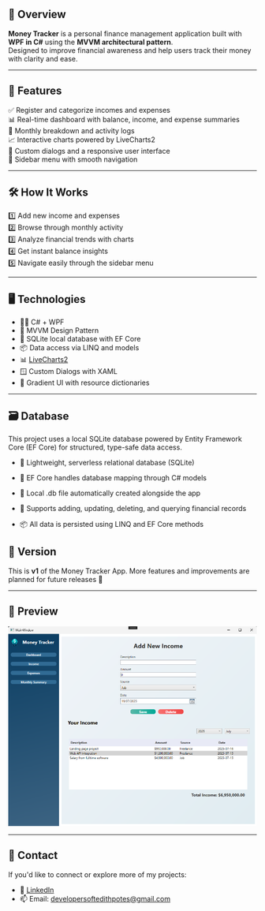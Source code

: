 ## 🧾 Overview

**Money Tracker** is a personal finance management application built with **WPF in C#** using the **MVVM architectural pattern**.  
Designed to improve financial awareness and help users track their money with clarity and ease.

---

## 🌟 Features

✅ Register and categorize incomes and expenses  
📊 Real-time dashboard with balance, income, and expense summaries  
📅 Monthly breakdown and activity logs  
📈 Interactive charts powered by LiveCharts2  
💬 Custom dialogs and a responsive user interface  
🧭 Sidebar menu with smooth navigation  

---

## 🛠 How It Works

1️⃣ Add new income and expenses  
2️⃣ Browse through monthly activity  
3️⃣ Analyze financial trends with charts  
4️⃣ Get instant balance insights  
5️⃣ Navigate easily through the sidebar menu

---

## 🖥️ Technologies

- 👨‍💻 C# + WPF  
- 📐 MVVM Design Pattern
- 🧩 SQLite local database with EF Core
- 📦 Data access via LINQ and models
- 📊 [LiveCharts2](https://livecharts.dev)  
- 🪟 Custom Dialogs with XAML  
- 🌈 Gradient UI with resource dictionaries

---

## 🗃️ Database
This project uses a local SQLite database powered by Entity Framework Core (EF Core) for structured, type-safe data access.

- 🧱 Lightweight, serverless relational database (SQLite)

- 🧠 EF Core handles database mapping through C# models

- 💾 Local .db file automatically created alongside the app

- 🔄 Supports adding, updating, deleting, and querying financial records

- 📦 All data is persisted using LINQ and EF Core methods

## 📂 Version

This is **v1** of the Money Tracker App. More features and improvements are planned for future releases 🚀

---

## 📸 Preview

![Dashboard Screenshot](https://github.com/MilenaRPotes/MoneyTracker/blob/main/Money%20Tracker%20Income.png)

---

## 📩 Contact

If you'd like to connect or explore more of my projects:

- 💼 [LinkedIn](https://www.linkedin.com/in/milenarpotes/)
- 📫 Email: developersoftedithpotes@gmail.com

